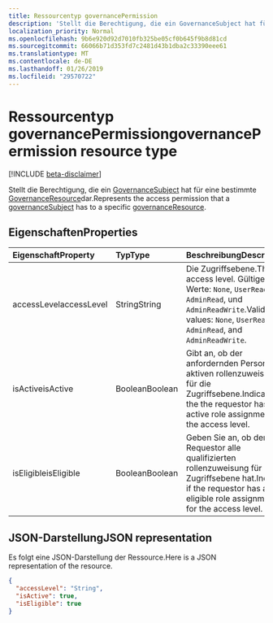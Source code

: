 ```yaml
---
title: Ressourcentyp governancePermission
description: 'Stellt die Berechtigung, die ein GovernanceSubject hat für eine bestimmte GovernanceResource dar.  '
localization_priority: Normal
ms.openlocfilehash: 9b6e920d92d7010fb325be05cf0b645f9b8d81cd
ms.sourcegitcommit: 66066b71d353fd7c2481d43b1dba2c33390eee61
ms.translationtype: MT
ms.contentlocale: de-DE
ms.lasthandoff: 01/26/2019
ms.locfileid: "29570722"
---
```

# <a name="governancepermission-resource-type"></a><span data-ttu-id="29f95-103">Ressourcentyp governancePermission</span><span class="sxs-lookup"><span data-stu-id="29f95-103">governancePermission resource type</span></span>

[!INCLUDE [beta-disclaimer](../../includes/beta-disclaimer.md)]

<span data-ttu-id="29f95-104">Stellt die Berechtigung, die ein [GovernanceSubject](../resources/governancesubject.md) hat für eine bestimmte [GovernanceResource](../resources/governanceresource.md)dar.</span><span class="sxs-lookup"><span data-stu-id="29f95-104">Represents the access permission that a [governanceSubject](../resources/governancesubject.md) has to a specific [governanceResource](../resources/governanceresource.md).</span></span>  


## <a name="properties"></a><span data-ttu-id="29f95-105">Eigenschaften</span><span class="sxs-lookup"><span data-stu-id="29f95-105">Properties</span></span>
| <span data-ttu-id="29f95-106">Eigenschaft</span><span class="sxs-lookup"><span data-stu-id="29f95-106">Property</span></span>     | <span data-ttu-id="29f95-107">Typ</span><span class="sxs-lookup"><span data-stu-id="29f95-107">Type</span></span>   |<span data-ttu-id="29f95-108">Beschreibung</span><span class="sxs-lookup"><span data-stu-id="29f95-108">Description</span></span>|
|:---------------|:--------|:----------|
|<span data-ttu-id="29f95-109">accessLevel</span><span class="sxs-lookup"><span data-stu-id="29f95-109">accessLevel</span></span>|<span data-ttu-id="29f95-110">String</span><span class="sxs-lookup"><span data-stu-id="29f95-110">String</span></span>|<span data-ttu-id="29f95-111">Die Zugriffsebene.</span><span class="sxs-lookup"><span data-stu-id="29f95-111">The access level.</span></span> <span data-ttu-id="29f95-112">Gültige Werte: ``None``, ``UserRead``, ``AdminRead``, und ``AdminReadWrite``.</span><span class="sxs-lookup"><span data-stu-id="29f95-112">Valid values: ``None``, ``UserRead``, ``AdminRead``, and ``AdminReadWrite``.</span></span>|
|<span data-ttu-id="29f95-113">isActive</span><span class="sxs-lookup"><span data-stu-id="29f95-113">isActive</span></span>|<span data-ttu-id="29f95-114">Boolean</span><span class="sxs-lookup"><span data-stu-id="29f95-114">Boolean</span></span>|<span data-ttu-id="29f95-115">Gibt an, ob der anfordernden Person hat aktiven rollenzuweisung für die Zugriffsebene.</span><span class="sxs-lookup"><span data-stu-id="29f95-115">Indicate if the the requestor has any active role assignment for the access level.</span></span>|
|<span data-ttu-id="29f95-116">isEligible</span><span class="sxs-lookup"><span data-stu-id="29f95-116">isEligible</span></span>|<span data-ttu-id="29f95-117">Boolean</span><span class="sxs-lookup"><span data-stu-id="29f95-117">Boolean</span></span>|<span data-ttu-id="29f95-118">Geben Sie an, ob der Requestor alle qualifizierten rollenzuweisung für die Zugriffsebene hat.</span><span class="sxs-lookup"><span data-stu-id="29f95-118">Indicate if the requestor has any eligible role assignment for the access level.</span></span>|

## <a name="json-representation"></a><span data-ttu-id="29f95-119">JSON-Darstellung</span><span class="sxs-lookup"><span data-stu-id="29f95-119">JSON representation</span></span>

<span data-ttu-id="29f95-120">Es folgt eine JSON-Darstellung der Ressource.</span><span class="sxs-lookup"><span data-stu-id="29f95-120">Here is a JSON representation of the resource.</span></span>

<!-- {
  "blockType": "resource",
  "optionalProperties": [

  ],
  "@odata.type": "microsoft.graph.governancePermission"
}-->
```json
{
  "accessLevel": "String",
  "isActive": true,
  "isEligible": true
}

```
<!--
{
  "type": "#page.annotation",
  "suppressions": [
    "Error: /api-reference/beta/resources/governancepermission.md:\r\n      Exception processing links.\r\n    System.ArgumentException: Link Definition was null. Link text: !INCLUDE [beta-disclaimer](../../includes/beta-disclaimer.md)\r\n      at ApiDoctor.Validation.DocFile.get_LinkDestinations()\r\n      at ApiDoctor.Validation.DocSet.ValidateLinks(Boolean includeWarnings, String[] relativePathForFiles, IssueLogger issues, Boolean requireFilenameCaseMatch, Boolean printOrphanedFiles)"
  ]
}
-->
